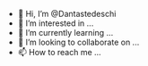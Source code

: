- 👋 Hi, I’m @Dantastedeschi
- 👀 I’m interested in ...
- 🌱 I’m currently learning ...
- 💞️ I’m looking to collaborate on ...
- 📫 How to reach me ...

<!---
Dantastedeschi/Dantastedeschi is a ✨ special ✨ repository because its `README.md` (this file) appears on your GitHub profile.
You can click the Preview link to take a look at your changes.
--->
